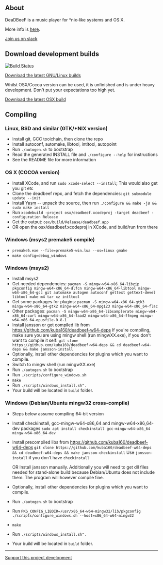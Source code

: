 ## About

DeaDBeeF is a music player for \*nix-like systems and OS X.

More info is [here](http://deadbeef.sf.net).

[Join us on slack](https://deadbeef-slack.herokuapp.com)

## Download development builds

[![Build Status](https://travis-ci.org/DeaDBeeF-Player/deadbeef.svg?branch=master)](https://travis-ci.org/DeaDBeeF-Player/deadbeef)

[Download the latest GNU/Linux builds](https://sourceforge.net/projects/deadbeef/files/travis/linux/)

Whilst OSX/Cocoa version can be used, it is unfinished and is under heavy development. Don't put your expectations too high yet.

[Download the latest OSX build](https://sourceforge.net/projects/deadbeef/files/travis/osx/)

## Compiling

### Linux, BSD and similar (GTK/*NIX version)

* Install git, GCC toolchain, then clone the repo
* Install autoconf, automake, libtool, intltool, autopoint
* Run ```./autogen.sh``` to bootstrap
* Read the generated INSTALL file and ```./configure --help``` for instructions
* See the README file for more information

### OS X (COCOA version)

* Install XCode, and run `sudo xcode-select --install`; This would also get you git etc
* Clone the deadbeef repo, and fetch the dependencies: ```git submodule update --init```
* Install [Yasm](https://yasm.tortall.net/Download.html) -- unpack the source, then run `./configure && make -j8 && sudo make install`
* Run ```xcodebuild -project osx/deadbeef.xcodeproj -target deadbeef -configuration Release```
* Get the output: ```osx/build/Release/deadbeef.app```
* OR open the osx/deadbeef.xcodeproj in XCode, and build/run from there

### Windows (msys2 premake5 compile)

* ```premake5.exe --file=premake5-win.lua --os=linux gmake```
* ```make config=debug_windows```

### Windows (msys2)

* Install msys2
* Get needed dependencies: 
	```pacman -S mingw-w64-x86_64-libzip pkgconfig mingw-w64-x86_64-dlfcn mingw-w64-x86_64-libtool mingw-w64-x86_64-gcc git automake autogen autoconf gettext gettext-devel libtool make m4 tar xz intltool```
* Get some packages for plugins:
	```pacman -S mingw-w64-x86_64-gtk3 mingw-w64-x86_64-gtk2 mingw-w64-x86_64-mpg123 mingw-w64-x86_64-flac```
* Other packages:
	```pacman -S mingw-w64-x86_64-libsamplerate mingw-w64-x86_64-curl mingw-w64-x86_64-faad2 mingw-w64-x86_64-ffmpeg mingw-w64-x86_64-opusfile-0.8-1```
* Install jansson or get compiled lib from https://github.com/kuba160/deadbeef-w64-deps
   If you're compiling, make sure you are using mingw shell (run mingwXX.exe), if you don't want to compile it self:
   ```git clone https://github.com/kuba160/deadbeef-w64-deps && cd deadbeef-w64-deps && make jansson-install```
* Optionally, install other dependencies for plugins which you want to compile.
* Switch to mingw shell (run mingwXX.exe)
* Run ```./autogen.sh``` to bootstrap
* Run `./scripts/configure_windows.sh`
* `make`
* Run `./scripts/windows_install.sh".`
* Your build will be located in `build` folder.

### Windows (Debian/Ubuntu mingw32 cross-compile)

* Steps below assume compiling 64-bit version
* Install checkinstall, gcc-mingw-w64-x86_64 and mingw-w64-x86_64-dev packages `sudo apt install checkinstall gcc-mingw-w64-x86_64 mingw-w64-x86_64-dev`
* Install precompiled libs from https://github.com/kuba160/deadbeef-w64-deps
```git clone https://github.com/kuba160/deadbeef-w64-deps && cd deadbeef-w64-deps && make jansson-checkinstall``` Use `jansson-install` if you don't have `checkinstall`

  OR
  Install jansson manually. Additionally you will need to get dll files needed for stand-alone build because Debian/Ubuntu does not include them. The program will however compile fine.
* Optionally, install other dependencies for plugins which you want to compile.
* Run ```./autogen.sh``` to bootstrap
* Run `PKG_CONFIG_LIBDIR=/usr/x86_64-w64-mingw32/lib/pkgconfig ./scripts/configure_windows.sh --host=x86_64-w64-mingw32`
* `make`
* Run `./scripts/windows_install.sh".`
* Your build will be located in `build` folder.


----

[Support this project development](http://deadbeef.sourceforge.net/support.html)
